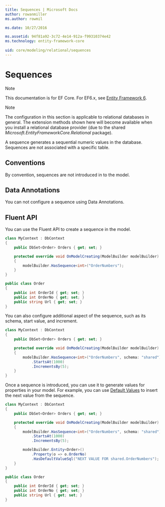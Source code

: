 ```yaml
---
title: Sequences | Microsoft Docs
author: rowanmiller
ms.author: rowmil

ms.date: 10/27/2016

ms.assetid: 94f81a92-3c72-4e14-912a-f99310374e42
ms.technology: entity-framework-core
 
uid: core/modeling/relational/sequences
---
```

# Sequences

> [!NOTE]
> This documentation is for EF Core. For EF6.x, see [Entity Framework 6](../../../ef6/index.md).

> [!NOTE]
> The configuration in this section is applicable to relational databases in general. The extension methods shown here will become available when you install a relational database provider (due to the shared *Microsoft.EntityFrameworkCore.Relational* package).

A sequence generates a sequential numeric values in the database. Sequences are not associated with a specific table.

## Conventions

By convention, sequences are not introduced in to the model.

## Data Annotations

You can not configure a sequence using Data Annotations.

## Fluent API

You can use the Fluent API to create a sequence in the model.

<!-- [!code-csharp[Main](samples/core/relational/Modeling/FluentAPI/Samples/Relational/Sequence.cs?highlight=7)] -->
````csharp
class MyContext : DbContext
{
    public DbSet<Order> Orders { get; set; }

    protected override void OnModelCreating(ModelBuilder modelBuilder)
    {
        modelBuilder.HasSequence<int>("OrderNumbers");
    }
}

public class Order
{
    public int OrderId { get; set; }
    public int OrderNo { get; set; }
    public string Url { get; set; }
}
````

You can also configure additional aspect of the sequence, such as its schema, start value, and increment.

<!-- [!code-csharp[Main](samples/core/relational/Modeling/FluentAPI/Samples/Relational/SequenceConfigured.cs?highlight=7,8,9)] -->
````csharp
class MyContext : DbContext
{
    public DbSet<Order> Orders { get; set; }

    protected override void OnModelCreating(ModelBuilder modelBuilder)
    {
        modelBuilder.HasSequence<int>("OrderNumbers", schema: "shared")
            .StartsAt(1000)
            .IncrementsBy(5);
    }
}
````

Once a sequence is introduced, you can use it to generate values for properties in your model. For example, you can use [Default Values](default-values.md) to insert the next value from the sequence.

<!-- [!code-csharp[Main](samples/core/relational/Modeling/FluentAPI/Samples/Relational/SequenceUsed.cs?highlight=11,12,13)] -->
````csharp
class MyContext : DbContext
{
    public DbSet<Order> Orders { get; set; }

    protected override void OnModelCreating(ModelBuilder modelBuilder)
    {
        modelBuilder.HasSequence<int>("OrderNumbers", schema: "shared")
            .StartsAt(1000)
            .IncrementsBy(5);

        modelBuilder.Entity<Order>()
            .Property(o => o.OrderNo)
            .HasDefaultValueSql("NEXT VALUE FOR shared.OrderNumbers");
    }
}

public class Order
{
    public int OrderId { get; set; }
    public int OrderNo { get; set; }
    public string Url { get; set; }
}
````
